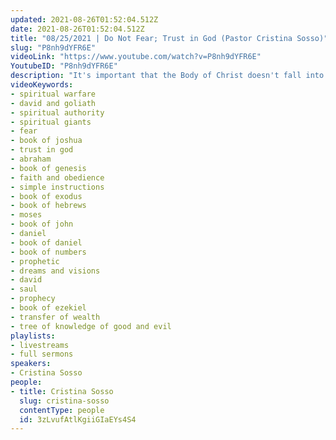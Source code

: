 ```yaml
---
updated: 2021-08-26T01:52:04.512Z
date: 2021-08-26T01:52:04.512Z
title: "08/25/2021 | Do Not Fear; Trust in God (Pastor Cristina Sosso)"
slug: "P8nh9dYFR6E"
videoLink: "https://www.youtube.com/watch?v=P8nh9dYFR6E"
YoutubeID: "P8nh9dYFR6E"
description: "It's important that the Body of Christ doesn't fall into fear. God does not give you a spirit of fear. In this season we must focus on the simple instructions and trust in God. This sermon was delivered by Pastor Cris Sosso at Freedom Fellowship Church International on August 25, 2021."
videoKeywords:
- spiritual warfare
- david and goliath
- spiritual authority
- spiritual giants
- fear
- book of joshua
- trust in god
- abraham
- book of genesis
- faith and obedience
- simple instructions
- book of exodus
- book of hebrews
- moses
- book of john
- daniel
- book of daniel
- book of numbers
- prophetic
- dreams and visions
- david
- saul
- prophecy
- book of ezekiel
- transfer of wealth
- tree of knowledge of good and evil
playlists:
- livestreams
- full sermons
speakers:
- Cristina Sosso
people:
- title: Cristina Sosso
  slug: cristina-sosso
  contentType: people
  id: 3zLvufAtlKgiiGIaEYs4S4
---
```

